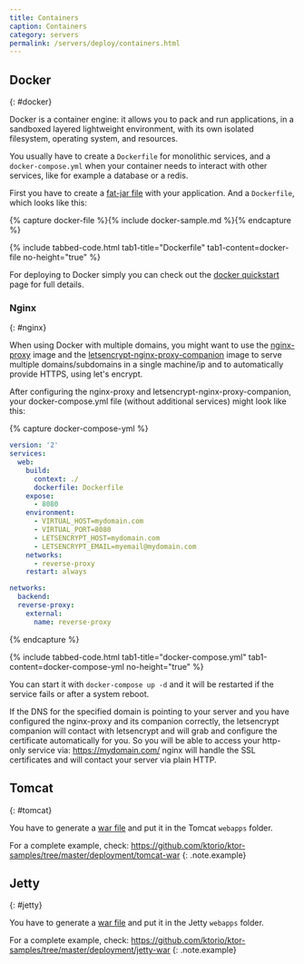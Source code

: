 ```yaml
---
title: Containers
caption: Containers
category: servers
permalink: /servers/deploy/containers.html
---
```


## Docker
{: #docker}

Docker is a container engine: it allows you to pack and run applications, in a sandboxed layered
lightweight environment, with its own isolated filesystem, operating system, and resources.

You usually have to create a `Dockerfile` for monolithic services, and a `docker-compose.yml` 
when your container needs to interact with other services, like for example a database or a redis. 

First you have to create a [fat-jar file](#fat-jar) with your application. And a `Dockerfile`, which looks like this:

{% capture docker-file %}{% include docker-sample.md %}{% endcapture %}

{% include tabbed-code.html
    tab1-title="Dockerfile" tab1-content=docker-file
    no-height="true"
%}

For deploying to Docker simply you can check out the [docker quickstart](/quickstart/quickstart/docker.html) page for full details.

### Nginx
{: #nginx}

When using Docker with multiple domains, you might want to use the 
[nginx-proxy](https://github.com/jwilder/nginx-proxy) image and the 
[letsencrypt-nginx-proxy-companion](https://github.com/JrCs/docker-letsencrypt-nginx-proxy-companion) image
to serve multiple domains/subdomains in a single machine/ip and to automatically provide HTTPS,
using let's encrypt.

After configuring the nginx-proxy and letsencrypt-nginx-proxy-companion, your docker-compose.yml file
(without additional services) might look like this:

{% capture docker-compose-yml %}
```yaml
version: '2'
services:
  web:
    build:
      context: ./
      dockerfile: Dockerfile
    expose:
      - 8080
    environment:
      - VIRTUAL_HOST=mydomain.com
      - VIRTUAL_PORT=8080
      - LETSENCRYPT_HOST=mydomain.com
      - LETSENCRYPT_EMAIL=myemail@mydomain.com
    networks:
      - reverse-proxy
    restart: always

networks:
  backend:
  reverse-proxy:
    external:
      name: reverse-proxy
```
{% endcapture %}

{% include tabbed-code.html
    tab1-title="docker-compose.yml" tab1-content=docker-compose-yml
    no-height="true"
%}

You can start it with `docker-compose up -d` and it will be restarted if the service fails or
after a system reboot.

If the DNS for the specified domain is pointing to your server and you have configured the nginx-proxy and its companion correctly,
the letsencrypt companion will contact with letsencrypt and will grab and configure the certificate automatically
for you. So you will be able to access your http-only service via: https://mydomain.com/ nginx will handle the SSL certificates
and will contact your server via plain HTTP.

## Tomcat
{: #tomcat}

You have to generate a [war file](#war) and put it in the Tomcat `webapps` folder.

For a complete example, check:
<https://github.com/ktorio/ktor-samples/tree/master/deployment/tomcat-war>
{: .note.example}

## Jetty
{: #jetty}

You have to generate a [war file](#war) and put it in the Jetty `webapps` folder.

For a complete example, check:
<https://github.com/ktorio/ktor-samples/tree/master/deployment/jetty-war>
{: .note.example}
